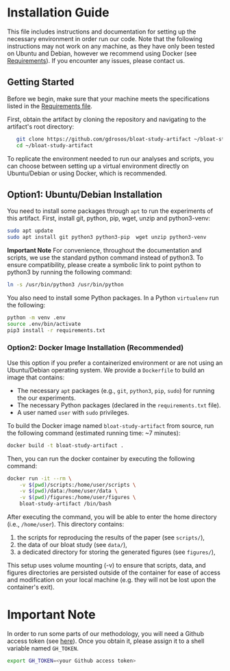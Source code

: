 # Installation Guide
This file  includes instructions and documentation for setting up the necessary environment in order run our code.
Note that the following instructions may not work on any machine, as they have only been tested on Ubuntu and Debian, however we recommend using Docker (see [Requirements](REQUIREMENTS.md#)).
If you encounter any issues, please contact us.

## Getting Started

Before we begin, make sure that your machine  meets the specifications listed in the  [Requirements file](REQUIREMENTS.md).

First, obtain the artifact by cloning the repository and navigating to the artifact's root directory:

```bash
   git clone https://github.com/gdrosos/bloat-study-artifact ~/bloat-study-artifact
   cd ~/bloat-study-artifact
```
To replicate the environment needed to run our analyses and scripts, you can choose between setting up a virtual environment directly on Ubuntu/Debian or using Docker, which is recommended.
## Option1: Ubuntu/Debian Installation

You need to install some packages through  `apt`  to run the
experiments of this artifact.
First, install git, python, pip, wget, unzip and python3-venv:

```bash
sudo apt update
sudo apt install git python3 python3-pip  wget unzip python3-venv
```
**Important Note**
For convenience, throughout the documentation and scripts, we use the standard python command instead of python3. To ensure compatibility, please create a symbolic link to point python to python3 by running the following command:
```bash
ln -s /usr/bin/python3 /usr/bin/python
```

You also need to install some Python packages.
In a Python `virtualenv` run the following:
```bash
python -m venv .env
source .env/bin/activate
pip3 install -r requirements.txt
```

### Option2: Docker Image Installation (Recommended)

Use this option if you prefer a containerized environment or are not using an Ubuntu/Debian operating system.
We provide a `Dockerfile` to build an image that contains:

* The necessary `apt` packages (e.g., `git`, `python3`, `pip`, `sudo`) for running the
  our experiments.
* The necessary Python packages (declared in the `requirements.txt` file).
* A user named `user` with `sudo` privileges.

To build the Docker image named `bloat-study-artifact` from source,
run the following command (estimated running time: ~7 minutes):

```bash
docker build -t bloat-study-artifact .
```
Then, you can run  the docker container by executing the following command:

```bash
docker run -it --rm \
    -v $(pwd)/scripts:/home/user/scripts \
    -v $(pwd)/data:/home/user/data \
    -v $(pwd)/figures:/home/user/figures \
    bloat-study-artifact /bin/bash
```
After executing the command, you will be able to enter the home directory
(i.e., `/home/user`). This directory contains:
1) the scripts for reproducing the results of the paper (see `scripts/`),
2)  the data of our bloat study (see `data/`),
3) a dedicated directory for storing the generated figures (see `figures/`),


This setup uses volume mounting (-v) to ensure that scripts, data, and figures directories are persisted outside of the container for ease of access and modification on your local machine (e.g. they will not be lost upon the container's exit).

# Important Note
In order to run some parts of our methodology, you will need a Github access token (see [here](https://docs.github.com/en/github/authenticating-to-github/creating-a-personal-access-token)).
Once you obtain it,
please assign it to a shell variable named `GH_TOKEN`.

```bash
export GH_TOKEN=<your Github access token>
```

